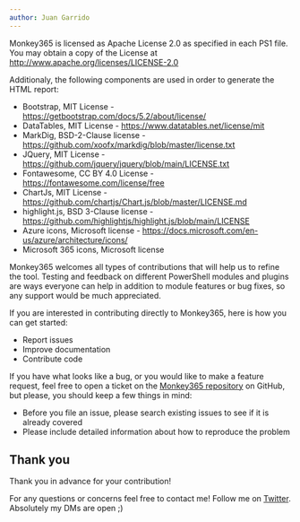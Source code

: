 ```yaml
---
author: Juan Garrido
---
```


Monkey365 is licensed as Apache License 2.0 as specified in each PS1 file. You may obtain a copy of the License at <a href='http://www.apache.org/licenses/LICENSE-2.0' target='_blank'>http://www.apache.org/licenses/LICENSE-2.0</a>

Additionaly, the following components are used in order to generate the HTML report:

- Bootstrap, MIT License - https://getbootstrap.com/docs/5.2/about/license/
- DataTables, MIT License - https://www.datatables.net/license/mit
- MarkDig, BSD-2-Clause license - https://github.com/xoofx/markdig/blob/master/license.txt
- JQuery, MIT License - https://github.com/jquery/jquery/blob/main/LICENSE.txt
- Fontawesome, CC BY 4.0 License - https://fontawesome.com/license/free
- ChartJs, MIT License - https://github.com/chartjs/Chart.js/blob/master/LICENSE.md
- highlight.js, BSD 3-Clause license - https://github.com/highlightjs/highlight.js/blob/main/LICENSE
- Azure icons, Microsoft license - https://docs.microsoft.com/en-us/azure/architecture/icons/
- Microsoft 365 icons, Microsoft license

Monkey365 welcomes all types of contributions that will help us to refine the tool. Testing and feedback on different PowerShell modules and plugins are ways everyone can help in addition to module features or bug fixes, so any support would be much appreciated.

If you are interested in contributing directly to Monkey365, here is how you can get started:

* Report issues
* Improve documentation
* Contribute code

If you have what looks like a bug, or you would like to make a feature request, feel free to open a ticket on the <a href='https://github.com/silverhack/monkey365/issues' target='_blank'>Monkey365 repository</a> on GitHub, but please, you should keep a few things in mind:

* Before you file an issue, please search existing issues to see if it is already covered
* Please include detailed information about how to reproduce the problem

## Thank you

Thank you in advance for your contribution!

For any questions or concerns feel free to contact me! Follow me on <a href='https://twitter.com/tr1ana' target='_blank'>Twitter</a>. Absolutely my DMs are open ;)